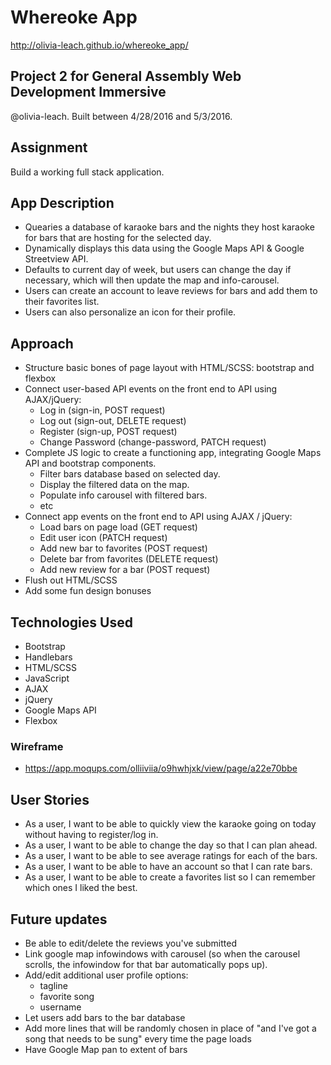 # Whereoke App
<http://olivia-leach.github.io/whereoke_app/>

## Project 2 for General Assembly Web Development Immersive
@olivia-leach. Built between 4/28/2016 and 5/3/2016.

## Assignment
Build a working full stack application.

## App Description
- Quearies a database of karaoke bars and the nights they host karaoke for bars that are hosting for the selected day.
- Dynamically displays this data using the Google Maps API & Google Streetview API.
- Defaults to current day of week, but users can change the day if necessary, which will then update the map and info-carousel.
- Users can create an account to leave reviews for bars and add them to their favorites list.
- Users can also personalize an icon for their profile.

## Approach
- Structure basic bones of page layout with HTML/SCSS: bootstrap and flexbox
- Connect user-based API events on the front end to API using AJAX/jQuery:
  - Log in (sign-in, POST request)
  - Log out (sign-out, DELETE request)
  - Register (sign-up, POST request)
  - Change Password (change-password, PATCH request)
- Complete JS logic to create a functioning app, integrating Google Maps API and bootstrap components.
  - Filter bars database based on selected day.
  - Display the filtered data on the map.
  - Populate info carousel with filtered bars.
  - etc
- Connect app events on the front end to API using AJAX / jQuery:
  - Load bars on page load (GET request)
  - Edit user icon (PATCH request)
  - Add new bar to favorites (POST request)
  - Delete bar from favorites (DELETE request)
  - Add new review for a bar (POST request)
- Flush out HTML/SCSS
- Add some fun design bonuses

## Technologies Used
- Bootstrap
- Handlebars
- HTML/SCSS
- JavaScript
- AJAX
- jQuery
- Google Maps API
- Flexbox

### Wireframe
- <https://app.moqups.com/olliiviia/o9hwhjxk/view/page/a22e70bbe>

## User Stories
- As a user, I want to be able to quickly view the karaoke going on today without having to register/log in.
- As a user, I want to be able to change the day so that I can plan ahead.
- As a user, I want to be able to see average ratings for each of the bars.
- As a user, I want to be able to have an account so that I can rate bars.
- As a user, I want to be able to create a favorites list so I can remember which ones I liked the best.

## Future updates
- Be able to edit/delete the reviews you've submitted
- Link google map infowindows with carousel (so when the carousel scrolls, the infowindow for that bar automatically pops up).
- Add/edit additional user profile options:
  - tagline
  - favorite song
  - username
- Let users add bars to the bar database
- Add more lines that will be randomly chosen in place of "and I've got a song that needs to be sung" every time the page loads
- Have Google Map pan to extent of bars

